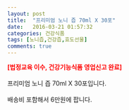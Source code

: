 ```yaml
---
layout: post
title:  "프리미엄 노니 즙 70ml X 30포"
date:   2016-03-21 01:57:32
categories: 건강식품
tags: [노니즙,건강즙,효도선물]
comments: true
---
```


<strong><span style="color: rgb(255, 0, 0);">[법정교육 이수, 건강기능식품 영업신고 완료]</span></strong>
<br><br>
프리미엄 노니 즙 70ml X 30포입니다.
<br><br>
배송비 포함해서 6만원에 팝니다.
<br>
<br>
<img class="image" src="https://1.bp.blogspot.com/-0RimXnd1W0o/W_tdanwZBdI/AAAAAAAAA9o/zepM9bI8cgcf9-8MscY4XFVEiunu_NjJgCLcBGAs/s320/fgjdghjdfgdf.jpg" alt=""/>
<br>
<br>
<img class="image" src="http://nbbang.co.kr/data/webedit/20180830152047_rovxzcby.jpg" alt=""/>  